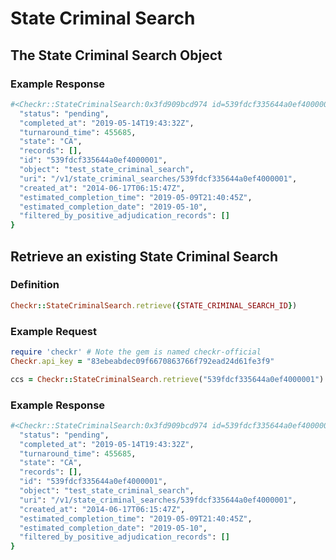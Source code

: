 # State Criminal Search

## The State Criminal Search Object

### Example Response

```ruby
#<Checkr::StateCriminalSearch:0x3fd909bcd974 id=539fdcf335644a0ef4000001> JSON: {
  "status": "pending",
  "completed_at": "2019-05-14T19:43:32Z",
  "turnaround_time": 455685,
  "state": "CA",
  "records": [],
  "id": "539fdcf335644a0ef4000001",
  "object": "test_state_criminal_search",
  "uri": "/v1/state_criminal_searches/539fdcf335644a0ef4000001",
  "created_at": "2014-06-17T06:15:47Z",
  "estimated_completion_time": "2019-05-09T21:40:45Z",
  "estimated_completion_date": "2019-05-10",
  "filtered_by_positive_adjudication_records": []
}
```


## Retrieve an existing State Criminal Search

### Definition

```ruby
Checkr::StateCriminalSearch.retrieve({STATE_CRIMINAL_SEARCH_ID})
```

### Example Request

```ruby
require 'checkr' # Note the gem is named checkr-official
Checkr.api_key = "83ebeabdec09f6670863766f792ead24d61fe3f9"

ccs = Checkr::StateCriminalSearch.retrieve("539fdcf335644a0ef4000001")
```

### Example Response

```ruby
#<Checkr::StateCriminalSearch:0x3fd909bcd974 id=539fdcf335644a0ef4000001> JSON: {
  "status": "pending",
  "completed_at": "2019-05-14T19:43:32Z",
  "turnaround_time": 455685,
  "state": "CA",
  "records": [],
  "id": "539fdcf335644a0ef4000001",
  "object": "test_state_criminal_search",
  "uri": "/v1/state_criminal_searches/539fdcf335644a0ef4000001",
  "created_at": "2014-06-17T06:15:47Z",
  "estimated_completion_time": "2019-05-09T21:40:45Z",
  "estimated_completion_date": "2019-05-10",
  "filtered_by_positive_adjudication_records": []
}
```
